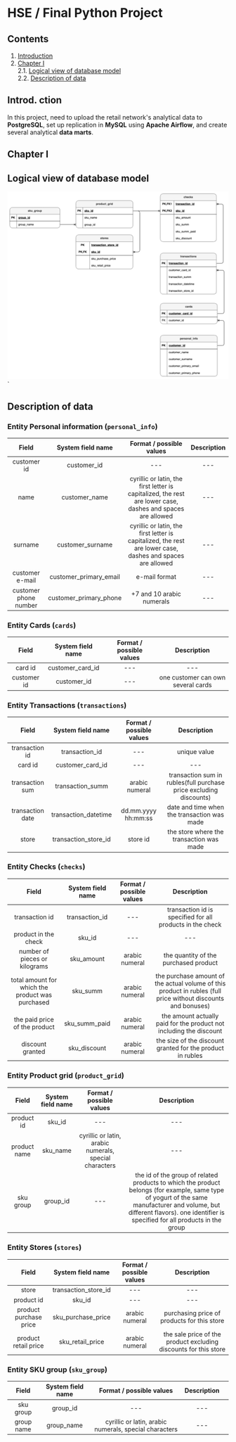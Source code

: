 # HSE / Final Python Project
## Contents

1. [Introduction](#introduction)
2. [Chapter I](#chapter-i) \
   2.1. [Logical view of database model](#logical-view-of-database-model)  
   2.2. [Description of data](#description-of-data)  


## Introd. ction

In this project, need to upload the retail network's analytical data to **PostgreSQL**, set up replication in **MySQL** using **Apache Airflow**, and create several analytical **data marts**.

## Chapter I
## Logical view of database model

![](misc/images/logical_view.png)`

## Description of data

### Entity Personal information (`personal_info`)

|       **Field**       | **System field name**  |                                        **Format / possible values**                                        | **Description** |
| :-------------------: | :--------------------: | :--------------------------------------------------------------------------------------------------------: | :-------------: |
|      customer id      |      customer_id       |                                                    ---                                                     |       ---       |
|         name          |     customer_name      | cyrillic or latin, the first letter is capitalized, the rest are lower case, dashes and spaces are allowed |       ---       |
|        surname        |    customer_surname    | cyrillic or latin, the first letter is capitalized, the rest are lower case, dashes and spaces are allowed |       ---       |
|    customer e-mail    | customer_primary_email |                                               e-mail format                                                |       ---       |
| customer phone number | customer_primary_phone |                                         +7 and 10 arabic numerals                                          |       ---       |

### Entity Cards (`cards`)

|  **Field**  | **System field name** | **Format / possible values** |          **Description**           |
| :---------: | :-------------------: | :--------------------------: | :--------------------------------: |
|   card id   |   customer_card_id    |             ---              |                ---                 |
| customer id |      customer_id      |             ---              | one customer can own several cards |

### Entity Transactions (`transactions`)

|    **Field**     | **System field name** | **Format / possible values** |                          **Description**                           |
| :--------------: | :-------------------: | :--------------------------: | :----------------------------------------------------------------: |
|  transaction id  |    transaction_id     |             ---              |                            unique value                            |
|     card id      |   customer_card_id    |             ---              |                                ---                                 |
| transaction sum  |   transaction_summ    |        arabic numeral        | transaction sum in rubles(full purchase price excluding discounts) |
| transaction date | transaction_datetime  |     dd.mm.yyyy hh:mm:ss      |            date and time when the transaction was made             |
|      store       | transaction_store_id  |           store id           |              the store where the transaction was made              |

### Entity Checks (`checks`)

|                    **Field**                     | **System field name** | **Format / possible values** |                                                **Description**                                                |
| :----------------------------------------------: | :-------------------: | :--------------------------: | :-----------------------------------------------------------------------------------------------------------: |
|                  transaction id                  |    transaction_id     |             ---              |                           transaction id is specified for all products in the check                           |
|               product in the check               |        sku_id         |             ---              |                                                      ---                                                      |
|          number of pieces or kilograms           |      sku_amount       |        arabic numeral        |                                     the quantity of the purchased product                                     |
| total amount for which the product was purchased |       sku_summ        |        arabic numeral        | the purchase amount of the actual volume of this product in rubles (full price without discounts and bonuses) |
|          the paid price of the product           |     sku_summ_paid     |        arabic numeral        |                      the amount actually paid for the product not including the discount                      |
|                 discount granted                 |     sku_discount      |        arabic numeral        |                          the size of the discount granted for the product in rubles                           |

### Entity Product grid (`product_grid`)

|  **Field**   | **System field name** |              **Format / possible values**              |                                                                                                        **Description**                                                                                                        |
| :----------: | :-------------------: | :----------------------------------------------------: | :---------------------------------------------------------------------------------------------------------------------------------------------------------------------------------------------------------------------------: |
|  product id  |        sku_id         |                          ---                           |                                                                                                              ---                                                                                                              |
| product name |       sku_name        | cyrillic or latin, arabic numerals, special characters |                                                                                                              ---                                                                                                              |
|  sku group   |       group_id        |                          ---                           | the id of the group of related products to which the product belongs (for example, same type of yogurt of the same manufacturer and volume, but different flavors). one identifier is specified for all products in the group |

### Entity Stores (`stores`)

|       **Field**        | **System field name** | **Format / possible values** |                         **Description**                          |
| :--------------------: | :-------------------: | :--------------------------: | :--------------------------------------------------------------: |
|         store          | transaction_store_id  |             ---              |                               ---                                |
|       product id       |        sku_id         |             ---              |                               ---                                |
| product purchase price |  sku_purchase_price   |        arabic numeral        |           purchasing price of products for this store            |
|  product retail price  |   sku_retail_price    |        arabic numeral        | the sale price of the product excluding discounts for this store |

### Entity SKU group (`sku_group`)

| **Field**  | **System field name** |              **Format / possible values**              | **Description** |     |
| :--------: | :-------------------: | :----------------------------------------------------: | :-------------: | --- |
| sku group  |       group_id        |                          ---                           |       ---       |     |
| group name |      group_name       | cyrillic or latin, arabic numerals, special characters |       ---       |     |
